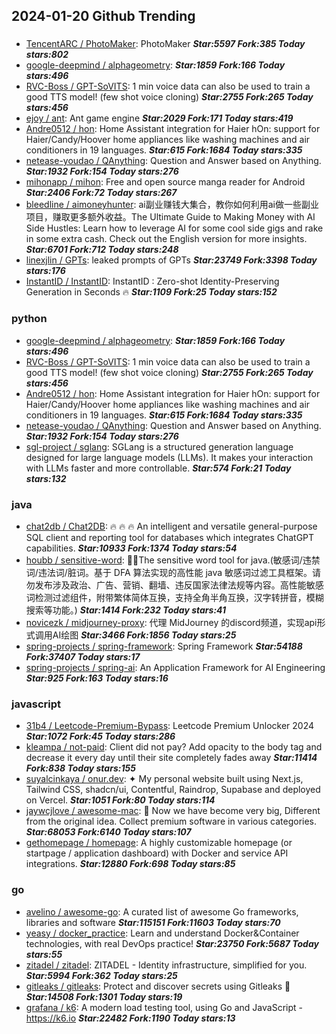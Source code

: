 ## 2024-01-20 Github Trending

### 
* [TencentARC / PhotoMaker](https://github.com/TencentARC/PhotoMaker): PhotoMaker ***Star:5597 Fork:385 Today stars:802***
* [google-deepmind / alphageometry](https://github.com/google-deepmind/alphageometry):  ***Star:1859 Fork:166 Today stars:496***
* [RVC-Boss / GPT-SoVITS](https://github.com/RVC-Boss/GPT-SoVITS): 1 min voice data can also be used to train a good TTS model! (few shot voice cloning) ***Star:2755 Fork:265 Today stars:456***
* [ejoy / ant](https://github.com/ejoy/ant): Ant game engine ***Star:2029 Fork:171 Today stars:419***
* [Andre0512 / hon](https://github.com/Andre0512/hon): Home Assistant integration for Haier hOn: support for Haier/Candy/Hoover home appliances like washing machines and air conditioners in 19 languages. ***Star:615 Fork:1684 Today stars:335***
* [netease-youdao / QAnything](https://github.com/netease-youdao/QAnything): Question and Answer based on Anything. ***Star:1932 Fork:154 Today stars:276***
* [mihonapp / mihon](https://github.com/mihonapp/mihon): Free and open source manga reader for Android ***Star:2406 Fork:72 Today stars:267***
* [bleedline / aimoneyhunter](https://github.com/bleedline/aimoneyhunter): ai副业赚钱大集合，教你如何利用ai做一些副业项目，赚取更多额外收益。The Ultimate Guide to Making Money with AI Side Hustles: Learn how to leverage AI for some cool side gigs and rake in some extra cash. Check out the English version for more insights. ***Star:6701 Fork:712 Today stars:248***
* [linexjlin / GPTs](https://github.com/linexjlin/GPTs): leaked prompts of GPTs ***Star:23749 Fork:3398 Today stars:176***
* [InstantID / InstantID](https://github.com/InstantID/InstantID): InstantID : Zero-shot Identity-Preserving Generation in Seconds 🔥 ***Star:1109 Fork:25 Today stars:152***

### python
* [google-deepmind / alphageometry](https://github.com/google-deepmind/alphageometry):  ***Star:1859 Fork:166 Today stars:496***
* [RVC-Boss / GPT-SoVITS](https://github.com/RVC-Boss/GPT-SoVITS): 1 min voice data can also be used to train a good TTS model! (few shot voice cloning) ***Star:2755 Fork:265 Today stars:456***
* [Andre0512 / hon](https://github.com/Andre0512/hon): Home Assistant integration for Haier hOn: support for Haier/Candy/Hoover home appliances like washing machines and air conditioners in 19 languages. ***Star:615 Fork:1684 Today stars:335***
* [netease-youdao / QAnything](https://github.com/netease-youdao/QAnything): Question and Answer based on Anything. ***Star:1932 Fork:154 Today stars:276***
* [sgl-project / sglang](https://github.com/sgl-project/sglang): SGLang is a structured generation language designed for large language models (LLMs). It makes your interaction with LLMs faster and more controllable. ***Star:574 Fork:21 Today stars:132***

### java
* [chat2db / Chat2DB](https://github.com/chat2db/Chat2DB): 🔥 🔥 🔥 An intelligent and versatile general-purpose SQL client and reporting tool for databases which integrates ChatGPT capabilities. ***Star:10933 Fork:1374 Today stars:54***
* [houbb / sensitive-word](https://github.com/houbb/sensitive-word): 👮‍♂️The sensitive word tool for java.(敏感词/违禁词/违法词/脏词。基于 DFA 算法实现的高性能 java 敏感词过滤工具框架。请勿发布涉及政治、广告、营销、翻墙、违反国家法律法规等内容。高性能敏感词检测过滤组件，附带繁体简体互换，支持全角半角互换，汉字转拼音，模糊搜索等功能。) ***Star:1414 Fork:232 Today stars:41***
* [novicezk / midjourney-proxy](https://github.com/novicezk/midjourney-proxy): 代理 MidJourney 的discord频道，实现api形式调用AI绘图 ***Star:3466 Fork:1856 Today stars:25***
* [spring-projects / spring-framework](https://github.com/spring-projects/spring-framework): Spring Framework ***Star:54188 Fork:37407 Today stars:17***
* [spring-projects / spring-ai](https://github.com/spring-projects/spring-ai): An Application Framework for AI Engineering ***Star:925 Fork:163 Today stars:16***

### javascript
* [31b4 / Leetcode-Premium-Bypass](https://github.com/31b4/Leetcode-Premium-Bypass): Leetcode Premium Unlocker 2024 ***Star:1072 Fork:45 Today stars:286***
* [kleampa / not-paid](https://github.com/kleampa/not-paid): Client did not pay? Add opacity to the body tag and decrease it every day until their site completely fades away ***Star:11414 Fork:838 Today stars:155***
* [suyalcinkaya / onur.dev](https://github.com/suyalcinkaya/onur.dev): ✦ My personal website built using Next.js, Tailwind CSS, shadcn/ui, Contentful, Raindrop, Supabase and deployed on Vercel. ***Star:1051 Fork:80 Today stars:114***
* [jaywcjlove / awesome-mac](https://github.com/jaywcjlove/awesome-mac):  Now we have become very big, Different from the original idea. Collect premium software in various categories. ***Star:68053 Fork:6140 Today stars:107***
* [gethomepage / homepage](https://github.com/gethomepage/homepage): A highly customizable homepage (or startpage / application dashboard) with Docker and service API integrations. ***Star:12880 Fork:698 Today stars:85***

### go
* [avelino / awesome-go](https://github.com/avelino/awesome-go): A curated list of awesome Go frameworks, libraries and software ***Star:115151 Fork:11603 Today stars:70***
* [yeasy / docker_practice](https://github.com/yeasy/docker_practice): Learn and understand Docker&Container technologies, with real DevOps practice! ***Star:23750 Fork:5687 Today stars:55***
* [zitadel / zitadel](https://github.com/zitadel/zitadel): ZITADEL - Identity infrastructure, simplified for you. ***Star:5994 Fork:362 Today stars:25***
* [gitleaks / gitleaks](https://github.com/gitleaks/gitleaks): Protect and discover secrets using Gitleaks 🔑 ***Star:14508 Fork:1301 Today stars:19***
* [grafana / k6](https://github.com/grafana/k6): A modern load testing tool, using Go and JavaScript - https://k6.io ***Star:22482 Fork:1190 Today stars:13***
